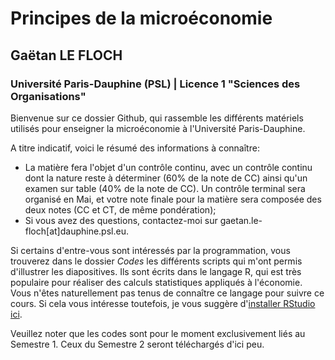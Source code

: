 # Principes de la microéconomie
## Gaëtan LE FLOCH
### Université Paris-Dauphine (PSL) | Licence 1 "Sciences des Organisations"

Bienvenue sur ce dossier Github, qui rassemble les différents matériels utilisés pour enseigner la microéconomie à l'Université Paris-Dauphine.

A titre indicatif, voici le résumé des informations à connaître:

* La matière fera l'objet d'un contrôle continu, avec un contrôle continu dont la nature reste à déterminer (60% de la note de CC) ainsi qu'un examen sur table (40% de la note de CC). Un contrôle terminal sera organisé en Mai, et votre note finale pour la matière sera composée des deux notes (CC et CT, de même pondération);
* Si vous avez des questions, contactez-moi sur gaetan.le-floch[at]dauphine.psl.eu.

Si certains d'entre-vous sont intéressés par la programmation, vous trouverez dans le dossier _Codes_ les différents scripts qui m'ont permis d'illustrer les diapositives. Ils sont écrits dans le langage R, qui est très populaire pour réaliser des calculs statistiques appliqués à l'économie. Vous n'êtes naturellement pas tenus de connaître ce langage pour suivre ce cours. Si cela vous intéresse toutefois, je vous suggère d'[installer RStudio ici](https://posit.co/download/rstudio-desktop/).

Veuillez noter que les codes sont pour le moment exclusivement liés au Semestre 1. Ceux du Semestre 2 seront téléchargés d'ici peu.
